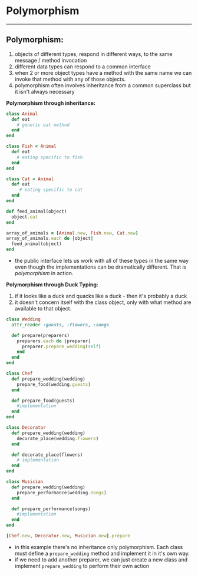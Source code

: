 # Polymorphism

---

## Polymorphism: 

1. objects of different types, respond in different ways, to the same message / method invocation
2. different data types can respond to a common interface
3. when 2 or more object types have a method with the same name we can invoke that method with any of those objects.
4. polymorphism often involves inheritance from a common superclass but it isn't always necessary

**Polymorphism through inheritance:**

```ruby
class Animal
  def eat
    # generic eat method
  end
end

class Fish < Animal
  def eat
    # eating specific to fish
  end
end

class Cat < Animal
  def eat
     # eating specific to cat
  end
end

def feed_animal(object)
  object.eat
end

array_of_animals = [Animal.new, Fish.new, Cat.new]
array_of_animals.each do |object|
  feed_animal(object)
end
```

- the public interface lets us work with all of these types in the same way even though the implementations can be dramatically different. That is *polymorphism* in action.

**Polymorphism through Duck Typing:**

1. if it looks like a duck and quacks like a duck - then it's probably a duck
2. it doesn't concern itself with the class object, only with what method are available to that object.

```ruby
class Wedding
  attr_reader :guests, :flowers, :songs

  def prepare(preparers)
    preparers.each do |preparer|
      preparer.prepare_wedding(self)
    end
  end
end

class Chef
  def prepare_wedding(wedding)
    prepare_food(wedding.guests)
  end

  def prepare_food(guests)
    #implementation
  end
end

class Decorator
  def prepare_wedding(wedding)
    decorate_place(wedding.flowers)
  end

  def decorate_place(flowers)
    # implementation
  end
end

class Musician
  def prepare_wedding(wedding)
    prepare_performance(wedding.songs)
  end

  def prepare_performance(songs)
    #implementation
  end
end

[Chef.new, Decorator.new, Musician.new].prepare
```

- in this example there's no inheritance only polymorphism. Each class must define a `prepare_wedding` method and implement it in it's own way.
- if we need to add another preparer, we can just create a new class and implement `prepare_wedding` to perform their own action